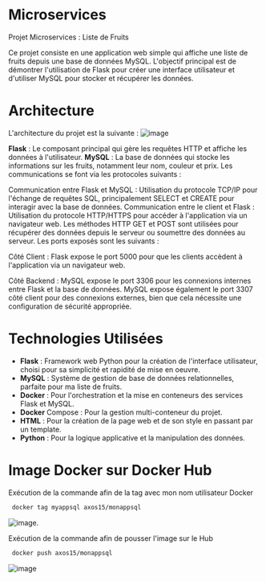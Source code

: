 # Microservices
Projet Microservices : Liste de Fruits

Ce projet consiste en une application web simple qui affiche une liste de fruits depuis une base de données MySQL. L'objectif principal est de démontrer l'utilisation de Flask pour créer une interface utilisateur et d'utiliser MySQL pour stocker et récupérer les données.

# Architecture
L'architecture du projet est la suivante :
![image](https://github.com/lucadipisa/Microservices-H3/assets/113420670/5f73454b-8fd9-4b5c-86a0-fc473b93f1ca)




**Flask** : Le composant principal qui gère les requêtes HTTP et affiche les données à l'utilisateur.
**MySQL** : La base de données qui stocke les informations sur les fruits, notamment leur nom, couleur et prix.
Les communications se font via les protocoles suivants :

Communication entre Flask et MySQL : Utilisation du protocole TCP/IP pour l'échange de requêtes SQL, principalement SELECT et CREATE pour interagir avec la base de données.
Communication entre le client et Flask : Utilisation du protocole HTTP/HTTPS pour accéder à l'application via un navigateur web. Les méthodes HTTP GET et POST sont utilisées pour récupérer des données depuis le serveur ou soumettre des données au serveur.
Les ports exposés sont les suivants :

Côté Client : Flask expose le port 5000 pour que les clients accèdent à l'application via un navigateur web.

Côté Backend : MySQL expose le port 3306 pour les connexions internes entre Flask et la base de données.
MySQL expose également le port 3307 côté client pour des connexions externes, bien que cela nécessite une configuration de sécurité appropriée.

# Technologies Utilisées
- **Flask** : Framework web Python pour la création de l'interface utilisateur, choisi pour sa simplicité et rapidité de mise en oeuvre.
- **MySQL** : Système de gestion de base de données relationnelles, parfaite pour ma liste de fruits.
- **Docker** : Pour l'orchestration et la mise en conteneurs des services Flask et MySQL.
- **Docker** Compose : Pour la gestion multi-conteneur du projet.
- **HTML** : Pour la création de la page web et de son style en passant par un template. 
- **Python** : Pour la logique applicative et la manipulation des données.

# Image Docker sur Docker Hub
Exécution de la commande  afin de la tag avec mon nom utilisateur Docker
 ```bash
  docker tag myappsql axos15/monappsql
```

![image](https://github.com/lucadipisa/Microservices-H3/assets/113420670/e75678c5-dc6e-4405-9761-82ff7efe1a58).

Exécution de la commande  afin de pousser l'image sur le Hub
 ```bash
  docker push axos15/monappsql
```

![image](https://github.com/lucadipisa/Microservices-H3/assets/113420670/064103b6-39b6-408e-ba35-7d3a02df39aa)

